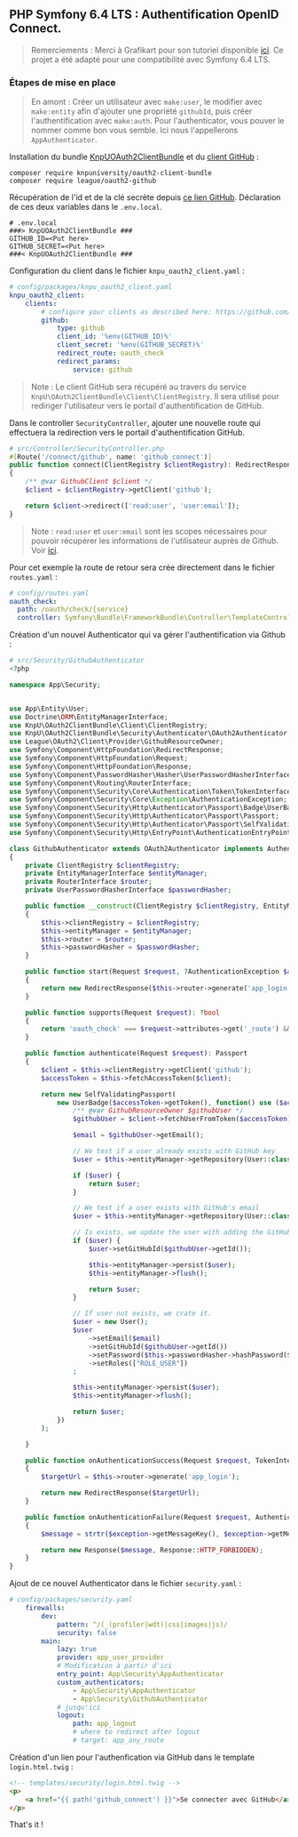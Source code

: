 ## PHP Symfony 6.4 LTS : Authentification OpenID Connect.

> Remerciements : Merci à Grafikart pour son tutoriel disponible [ici](https://grafikart.fr/tutoriels/symfony-oauth-authenticator-1362). Ce projet a été adapté pour une compatibilité avec Symfony 6.4 LTS.

### Étapes de mise en place

> En amont : Créer un utilisateur avec `make:user`, le modifier avec `make:entity` afin d'ajouter une propriété `githubId`,
> puis créer l'authentification avec `make:auth`. Pour l'authenticator, vous pouver le nommer comme bon vous semble. Ici
> nous l'appellerons `AppAuthenticator`.

Installation du bundle [KnpUOAuth2ClientBundle](https://github.com/knpuniversity/oauth2-client-bundle) et du [client GitHub](https://github.com/thephpleague/oauth2-github) :

```shell
composer require knpuniversity/oauth2-client-bundle
composer require league/oauth2-github
```

Récupération de l'id et de la clé secrète depuis [ce lien GitHub](https://github.com/settings/developers).
Déclaration de ces deux variables dans le `.env.local`.

```shell
# .env.local
###> KnpUOAuth2ClientBundle ###
GITHUB_ID=<Put here>
GITHUB_SECRET=<Put here>
###< KnpUOAuth2ClientBundle ###
```

Configuration du client dans le fichier `knpu_oauth2_client.yaml` :

```yaml
# config/packages/knpu_oauth2_client.yaml
knpu_oauth2_client:
    clients:
        # configure your clients as described here: https://github.com/knpuniversity/oauth2-client-bundle#configuration
        github:
            type: github
            client_id: '%env(GITHUB_ID)%'
            client_secret: '%env(GITHUB_SECRET)%'
            redirect_route: oauth_check
            redirect_params:
                service: github
```

> Note : Le client GitHub sera récupéré au travers du service `KnpU\OAuth2ClientBundle\Client\ClientRegistry`. Il sera
> utilisé pour rediriger l'utilisateur vers le portail d'authentification de GitHub.

Dans le controller `SecurityController`, ajouter une nouvelle route qui effectuera la redirection vers le portail d'authentification GitHub.

```php
# src/Controller/SecurityController.php
#[Route('/connect/github', name: 'github_connect')]
public function connect(ClientRegistry $clientRegistry): RedirectResponse
{
    /** @var GithubClient $client */
    $client = $clientRegistry->getClient('github');

    return $client->redirect(['read:user', 'user:email']);
}
```

> Note : `read:user` et `user:email` sont les scopes nécessaires pour pouvoir récupérer les informations de l'utilisateur
> auprès de Github. Voir [ici](https://docs.github.com/fr/apps/oauth-apps/building-oauth-apps/scopes-for-oauth-apps).

Pour cet exemple la route de retour sera crée directement dans le fichier `routes.yaml` :

```yaml
# config/routes.yaml
oauth_check:
  path: /oauth/check/{service}
  controller: Symfony\Bundle\FrameworkBundle\Controller\TemplateController
```

Création d'un nouvel Authenticator qui va gérer l'authentification via Github :

```php
# src/Security/GithubAuthenticator
<?php

namespace App\Security;


use App\Entity\User;
use Doctrine\ORM\EntityManagerInterface;
use KnpU\OAuth2ClientBundle\Client\ClientRegistry;
use KnpU\OAuth2ClientBundle\Security\Authenticator\OAuth2Authenticator;
use League\OAuth2\Client\Provider\GithubResourceOwner;
use Symfony\Component\HttpFoundation\RedirectResponse;
use Symfony\Component\HttpFoundation\Request;
use Symfony\Component\HttpFoundation\Response;
use Symfony\Component\PasswordHasher\Hasher\UserPasswordHasherInterface;
use Symfony\Component\Routing\RouterInterface;
use Symfony\Component\Security\Core\Authentication\Token\TokenInterface;
use Symfony\Component\Security\Core\Exception\AuthenticationException;
use Symfony\Component\Security\Http\Authenticator\Passport\Badge\UserBadge;
use Symfony\Component\Security\Http\Authenticator\Passport\Passport;
use Symfony\Component\Security\Http\Authenticator\Passport\SelfValidatingPassport;
use Symfony\Component\Security\Http\EntryPoint\AuthenticationEntryPointInterface;

class GithubAuthenticator extends OAuth2Authenticator implements AuthenticationEntrypointInterface
{
    private ClientRegistry $clientRegistry;
    private EntityManagerInterface $entityManager;
    private RouterInterface $router;
    private UserPasswordHasherInterface $passwordHasher;

    public function __construct(ClientRegistry $clientRegistry, EntityManagerInterface $entityManager, RouterInterface $router, UserPasswordHasherInterface $passwordHasher)
    {
        $this->clientRegistry = $clientRegistry;
        $this->entityManager = $entityManager;
        $this->router = $router;
        $this->passwordHasher = $passwordHasher;
    }

    public function start(Request $request, ?AuthenticationException $authException = null): RedirectResponse
    {
        return new RedirectResponse($this->router->generate('app_login'));
    }

    public function supports(Request $request): ?bool
    {
        return 'oauth_check' === $request->attributes->get('_route') && $request->get('service') === 'github';
    }

    public function authenticate(Request $request): Passport
    {
        $client = $this->clientRegistry->getClient('github');
        $accessToken = $this->fetchAccessToken($client);

        return new SelfValidatingPassport(
            new UserBadge($accessToken->getToken(), function() use ($accessToken, $client) {
                /** @var GithubResourceOwner $githubUser */
                $githubUser = $client->fetchUserFromToken($accessToken);

                $email = $githubUser->getEmail();

                // We test if a user already exists with GitHub key
                $user = $this->entityManager->getRepository(User::class)->findOneBy(['GitHubId' => $githubUser->getId()]);

                if ($user) {
                    return $user;
                }

                // We test if a user exists with GitHub's email
                $user = $this->entityManager->getRepository(User::class)->findOneBy(['email' => $email]);

                // Is exists, we update the user with adding the GitHub Id.
                if ($user) {
                    $user->setGitHubId($githubUser->getId());

                    $this->entityManager->persist($user);
                    $this->entityManager->flush();

                    return $user;
                }

                // If user not exists, we crate it.
                $user = new User();
                $user
                    ->setEmail($email)
                    ->setGitHubId($githubUser->getId())
                    ->setPassword($this->passwordHasher->hashPassword($user, 'password'))
                    ->setRoles(["ROLE_USER"])
                ;

                $this->entityManager->persist($user);
                $this->entityManager->flush();

                return $user;
            })
        );

    }

    public function onAuthenticationSuccess(Request $request, TokenInterface $token, string $firewallName): ?Response
    {
        $targetUrl = $this->router->generate('app_login');

        return new RedirectResponse($targetUrl);
    }

    public function onAuthenticationFailure(Request $request, AuthenticationException $exception): ?Response
    {
        $message = strtr($exception->getMessageKey(), $exception->getMessageData());

        return new Response($message, Response::HTTP_FORBIDDEN);
    }
}
```

Ajout de ce nouvel Authenticator dans le fichier `security.yaml` :

```yaml
# config/packages/security.yaml
    firewalls:
        dev:
            pattern: ^/(_(profiler|wdt)|css|images|js)/
            security: false
        main:
            lazy: true
            provider: app_user_provider
            # Modification à partir d'ici
            entry_point: App\Security\AppAuthenticator
            custom_authenticators:
                - App\Security\AppAuthenticator
                - App\Security\GithubAuthenticator
            # jusqu'ici
            logout:
                path: app_logout
                # where to redirect after logout
                # target: app_any_route
```

Création d'un lien pour l'authenfication via GitHub dans le template `login.html.twig` :

```html
<!-- templates/security/login.html.twig -->
<p>
    <a href="{{ path('github_connect') }}">Se connecter avec GitHub</a>
</p>
```

That's it !
